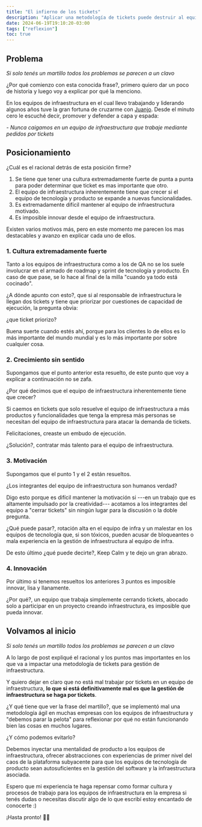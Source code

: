 ```yaml
---
title: "El infierno de los tickets"
description: "Aplicar una metodología de tickets puede destruir al equipo de infraestructura ¿y a tu empresa?"
date: 2024-06-19T19:10:20-03:00
tags: ["reflexion"]
toc: true
---
```

##  Problema

_Si solo tenés un martillo todos los problemas se parecen a un clavo_

¿Por qué comienzo con esta conocida frase?, primero quiero dar un poco de historia y luego
voy a explicar por qué la menciono.

En los equipos de infraestructura en el cual llevo trabajando y liderando
algunos años tuve la gran fortuna de cruzarme con [Juanjo](https://www.linkedin.com/in/juanjosebehrend/).
Desde el minuto cero le escuché decir, promover y defender a capa y espada:

_- Nunca caigamos en un equipo de infraestructura que trabaje mediante pedidos por tickets_

## Posicionamiento

¿Cuál es el racional detrás de esta posición firme?

1. Se tiene que tener una cultura extremadamente fuerte de punta a punta
para poder determinar que ticket es mas importante que otro.
2. El equipo de infraestructura inherentemente tiene que crecer si el equipo de tecnología
y producto se expande a nuevas funcionalidades.
3. Es extremadamente difícil mantener al equipo de infraestructura motivado.
4. Es imposible innovar desde el equipo de infraestructura.

Existen varios motivos más, pero en este momento me parecen los mas destacables y avanzo
en explicar cada uno de ellos.

### 1. Cultura extremadamente fuerte

Tanto a los equipos de infraestructura como a los de QA no se los suele involucrar en el armado
de roadmap y sprint de tecnología y producto. 
En caso de que pase, se lo hace al final de la milla "cuando ya todo está cocinado".

¿A dónde apunto con esto?, que si al responsable de infraestructura le llegan dos tickets
y tiene que priorizar por cuestiones de capacidad de ejecución, la pregunta obvia:

¿que ticket priorizo?

Buena suerte cuando estés ahí, porque para los clientes lo de ellos es lo más importante del
mundo mundial y es lo más importante por sobre cualquier cosa.

### 2. Crecimiento sin sentido

Supongamos que el punto anterior esta resuelto, de este punto que voy 
a explicar a continuación no se zafa.

¿Por qué decimos que el equipo de infraestructura inherentemente tiene que crecer?

Si caemos en tickets que solo resuelve el equipo de infraestructura a más productos y
funcionalidades que tenga la empresa más personas se necesitan del equipo de
infraestructura para atacar la demanda de tickets.

Felicitaciones, creaste un embudo de ejecución.

¿Solución?, contratar más talento para el equipo de infraestructura.

### 3. Motivación

Supongamos que el punto 1 y el 2 están resueltos.

¿Los integrantes del equipo de infraestructura son humanos verdad?

Digo esto porque es difícil mantener la motivación si ---en un trabajo
que es altamente impulsado por la creatividad--- acotamos a los integrantes del
equipo a "cerrar tickets" sin ningún lugar para la discusión o la doble pregunta.

¿Qué puede pasar?, rotación alta en el equipo de infra y un malestar en los equipos de tecnología
que, si son tóxicos, pueden acusar de bloqueantes o mala experiencia en la gestión
de infraestructura al equipo de infra.

De esto último ¿qué puede decirte?, Keep Calm y te dejo un gran abrazo.

### 4. Innovación

Por último si tenemos resueltos los anteriores 3 puntos es imposible innovar,
lisa y llanamente.

¿Por qué?, un equipo que trabaja simplemente cerrando tickets, abocado solo a participar en
un proyecto creando infraestructura, es imposible que pueda innovar.


## Volvamos al inicio

_Si solo tenés un martillo todos los problemas se parecen a un clavo_

A lo largo de post expliqué el racional y los puntos mas importantes en los que va a impactar
una metodología de tickets para gestión de infraestructura.

Y quiero dejar en claro que no está mal trabajar por tickets en un equipo de infraestructura,
**lo que si está definitivamente mal es que la gestión de infraestructura se haga por tickets**.

¿Y qué tiene que ver la frase del martillo?, que se implementó mal una metodología ágil en
muchas empresas con los equipos de infraestructura y "debemos parar la pelota" para reflexionar
por qué no están funcionando bien las cosas en muchos lugares.

¿Y cómo podemos evitarlo?

Debemos inyectar una mentalidad de producto a los equipos de infraestructura, ofrecer
abstracciones con experiencias de primer nivel del caos de la plataforma subyacente para que 
los equipos de tecnología de producto sean autosuficientes en la gestión del software 
y la infraestructura asociada.

Espero que mi experiencia te haga repensar como formar cultura y procesos
de trabajo para los equipos de infraestructura en la empresa si tenés dudas
o necesitas discutir algo de lo que escribí estoy encantado de conocerte :)

¡Hasta pronto! 👋🏽
